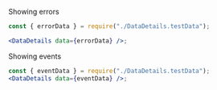 Showing errors

```jsx
const { errorData } = require("./DataDetails.testData");

<DataDetails data={errorData} />;
```

Showing events

```jsx
const { eventData } = require("./DataDetails.testData");
<DataDetails data={eventData} />;
```
